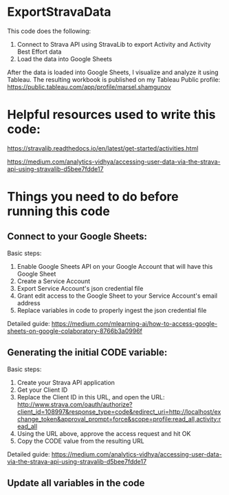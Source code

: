# ExportStravaData
This code does the following:
1. Connect to Strava API using StravaLib to export Activity and Activity Best Effort data
2. Load the data into Google Sheets

After the data is loaded into Google Sheets, I visualize and analyze it using Tableau. The resulting workbook is published on my Tableau Public profile: https://public.tableau.com/app/profile/marsel.shamgunov

# Helpful resources used to write this code: 
https://stravalib.readthedocs.io/en/latest/get-started/activities.html

https://medium.com/analytics-vidhya/accessing-user-data-via-the-strava-api-using-stravalib-d5bee7fdde17

# Things you need to do before running this code

## Connect to your Google Sheets:

Basic steps:
1. Enable Google Sheets API on your Google Account that will have this Google Sheet
2. Create a Service Account
3. Export Service Account's json credential file
4. Grant edit access to the Google Sheet to your Service Account's email address
5. Replace variables in code to properly ingest the json credential file

Detailed guide: https://medium.com/mlearning-ai/how-to-access-google-sheets-on-google-colaboratory-8766b3a0996f

## Generating the initial CODE variable: 

Basic steps:
1. Create your Strava API application
2. Get your Client ID
3. Replace the Client ID in this URL, and open the URL:
http://www.strava.com/oauth/authorize?client_id=108997&response_type=code&redirect_uri=http://localhost/exchange_token&approval_prompt=force&scope=profile:read_all,activity:read_all
4. Using the URL above, approve the access request and hit OK
5. Copy the CODE value from the resulting URL

Detailed guide: https://medium.com/analytics-vidhya/accessing-user-data-via-the-strava-api-using-stravalib-d5bee7fdde17
 

## Update all variables in the code
